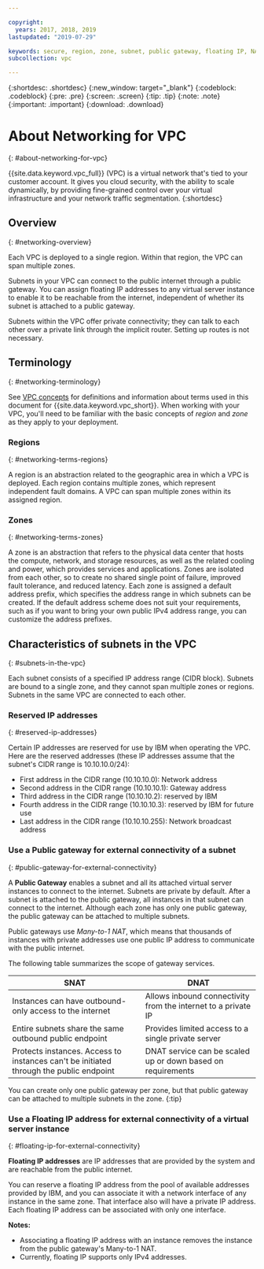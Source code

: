 ```yaml
---

copyright:
  years: 2017, 2018, 2019
lastupdated: "2019-07-29"

keywords: secure, region, zone, subnet, public gateway, floating IP, NAT
subcollection: vpc

---
```


{:shortdesc: .shortdesc}
{:new_window: target="_blank"}
{:codeblock: .codeblock}
{:pre: .pre}
{:screen: .screen}
{:tip: .tip}
{:note: .note}
{:important: .important}
{:download: .download}

# About Networking for VPC
{: #about-networking-for-vpc}


{{site.data.keyword.vpc_full}} (VPC) is a virtual network that's tied to your customer account. It gives you cloud security, with the ability to scale dynamically, by providing fine-grained control over your virtual infrastructure and your network traffic segmentation.
{:shortdesc}

## Overview
{: #networking-overview}

Each VPC is deployed to a single region. Within that region, the VPC can span multiple zones. 

Subnets in your VPC can connect to the public internet through a public gateway. You can assign floating IP addresses to any virtual server instance to enable it to be reachable from the internet, independent of whether its subnet is attached to a public gateway. 

Subnets within the VPC offer private connectivity; they can talk to each other over a private link through the implicit router. Setting up routes is not necessary.

## Terminology
{: #networking-terminology}

See [VPC concepts](/docs/vpc?topic=vpc-vpc-concepts}) for definitions and information about terms used in this document for {{site.data.keyword.vpc_short}}. When working with your VPC, you'll need to be familiar with the basic concepts of _region_ and _zone_ as they apply to your deployment.

### Regions
{: #networking-terms-regions}

A region is an abstraction related to the geographic area in which a VPC is deployed. Each region contains multiple zones, which represent independent fault domains. A VPC can span multiple zones within its assigned region.

### Zones
{: #networking-terms-zones}

A zone is an abstraction that refers to the physical data center that hosts the compute, network, and storage resources, as well as the related cooling and power, which provides services and applications. Zones are isolated from each other, so to create no shared single point of failure, improved fault tolerance, and reduced latency. Each zone is assigned a default address prefix, which specifies the address range in which subnets can be created. If the default address scheme does not suit your requirements, such as if you want to bring your own public IPv4 address range, you can customize the address prefixes.

## Characteristics of subnets in the VPC
{: #subnets-in-the-vpc}


Each subnet consists of a specified IP address range (CIDR block). Subnets are bound to a single zone, and they cannot span multiple zones or regions. Subnets in the same VPC are connected to each other.

### Reserved IP addresses
{: #reserved-ip-addresses}

Certain IP addresses are reserved for use by IBM when operating the VPC. Here are the reserved addresses (these IP addresses assume that the subnet's CIDR range is 10.10.10.0/24):

  * First address in the CIDR range (10.10.10.0): Network address
  * Second address in the CIDR range (10.10.10.1): Gateway address
  * Third address in the CIDR range (10.10.10.2): reserved by IBM
  * Fourth address in the CIDR range (10.10.10.3): reserved by IBM for future use
  * Last address in the CIDR range (10.10.10.255): Network broadcast address

### Use a Public gateway for external connectivity of a subnet
{: #public-gateway-for-external-connectivity}

A **Public Gateway** enables a subnet and all its attached virtual server instances to connect to the internet. Subnets are private by default. After a subnet is attached to the public gateway, all instances in that subnet can connect to the internet. Although each zone has only one public gateway, the public gateway can be attached to multiple subnets. 

Public gateways use _Many-to-1 NAT_, which means that thousands of instances with private addresses use one public IP address to communicate with the public internet.

The following table summarizes the scope of gateway services.

| SNAT | DNAT | 
| ---- | ---- | 
| Instances can have outbound-only access to the internet | Allows inbound connectivity from the internet to a private IP | 
| Entire subnets share the same outbound public endpoint | Provides limited access to a single private server |
| Protects instances.  Access to instances can't be initiated through the public endpoint | DNAT service can be scaled up or down based on requirements | 

You can create only one public gateway per zone, but that public gateway can be attached to multiple subnets in the zone.
{:tip}

### Use a Floating IP address for external connectivity of a virtual server instance
{: #floating-ip-for-external-connectivity}

**Floating IP addresses** are IP addresses that are provided by the system and are reachable from the public internet.

You can reserve a floating IP address from the pool of available addresses provided by IBM, and you can associate it with a network interface of any instance in the same zone. That interface also will have a private IP address. Each floating IP address can be associated with only one interface. 

**Notes:**
* Associating a floating IP address with an instance removes the instance from the public gateway's Many-to-1 NAT.
* Currently, floating IP supports only IPv4 addresses.
